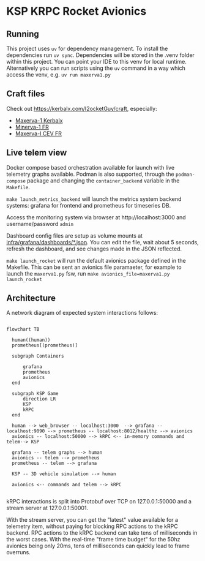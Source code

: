 # KSP KRPC Rocket Avionics

## Running

This project uses `uv` for dependency management. To install the dependencies run `uv sync`. 
Dependencies will be stored in the .venv folder within this project. You can point your IDE to this venv for local runtime.
Alternatively you can run scripts using the `uv` command in a way which access the venv, e.g. `uv run maxerva1.py`

## Craft files

Check out https://kerbalx.com/I2ocketGuy/craft, especially:

- [Maxerva-1 Kerbalx](https://kerbalx.com/I2ocketGuy/Maxerva-I-Kerbalx)
- [Minerva-1 FR](https://kerbalx.com/I2ocketGuy/Minerva-I-FR)
- [Maxerva-I CEV FR](https://kerbalx.com/I2ocketGuy/Maxerva-I-CEV-FR)

## Live telem view

Docker compose based orchestration available for launch with live telemetry graphs available.
Podman is also supported, through the `podman-compose` package and changing the `container_backend` variable in the `Makefile`.

`make launch_metrics_backend` will launch the metrics system backend systems: grafana for frontend and prometheus for timeseries DB.

Access the monitoring system via browser at http://localhost:3000 and username/password `admin` 

Dashboard config files are setup as volume mounts at [infra/grafana/dashboards/*.json](infra/grafana/dashboards).
You can edit the file, wait about 5 seconds, refresh the dashboard, and see changes made in the JSON reflected.

`make launch_rocket` will run the default avionics package defined in the Makefile. This can be sent an avionics file paramaeter, for example to launch the `maxerva1.py` fsw, run `make avionics_file=maxerva1.py launch_rocket`

## Architecture

A network diagram of expected system interactions follows:

```mermaid

flowchart TB
  
  human((human))
  prometheus[(prometheus)]
  
  subgraph Containers 
      
      grafana
      prometheus
      avionics
  end
  
  subgraph KSP Game
      direction LR
      KSP
      kRPC
  end
    
  human --> web_browser -- localhost:3000  --> grafana -- localhost:9090 --> prometheus -- localhost:8012/healthz --> avionics
  avionics -- localhost:50000 --> kRPC <-- in-memory commands and telem--> KSP 
  
  grafana -- telem graphs --> human
  avionics -- telem --> prometheus
  prometheus -- telem --> grafana
  
  KSP -- 3D vehicle simulation --> human
  
  avionics <-- commands and telem --> kRPC
  
```

kRPC interactions is split into Protobuf over TCP on 127.0.0.1:50000 and a stream server at 127.0.0.1:50001.

With the stream server, you can get the "latest" value available for a telemetry item, without paying for blocking RPC actions to the kRPC backend.
RPC actions to the kRPC backend can take tens of milliseconds in the worst cases. 
With the real-time "frame time budget" for the 50hz avionics being only 20ms, tens of milliseconds can quickly lead to frame overruns. 